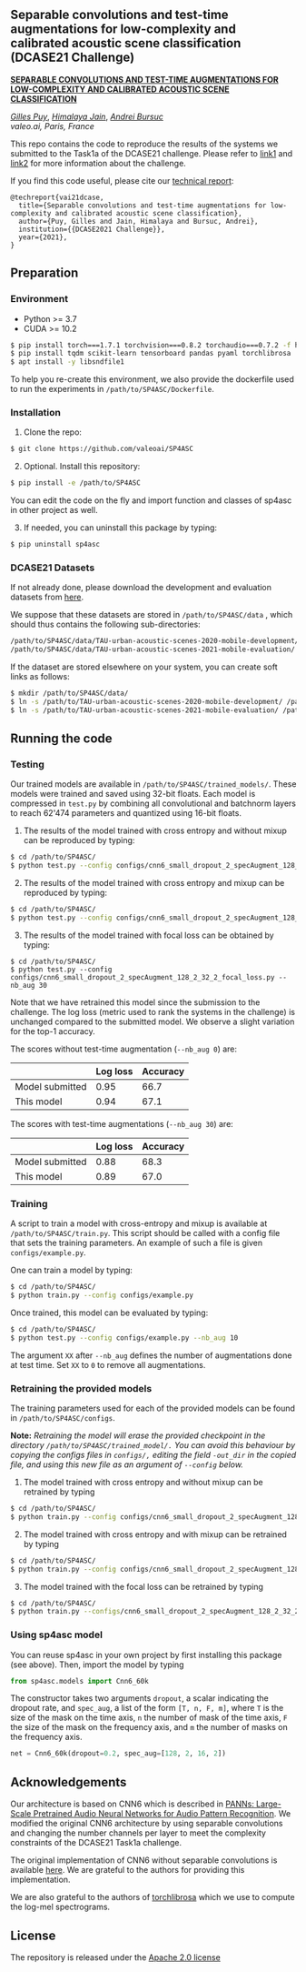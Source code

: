 ## Separable convolutions and test-time augmentations for low-complexity and calibrated acoustic scene classification (DCASE21 Challenge)

[**SEPARABLE CONVOLUTIONS AND TEST-TIME AUGMENTATIONS FOR LOW-COMPLEXITY AND CALIBRATED ACOUSTIC SCENE CLASSIFICATION**]() 

[*Gilles Puy*](https://sites.google.com/site/puygilles/home),
[*Himalaya Jain*](https://himalayajain.github.io/),
[*Andrei Bursuc*](https://abursuc.github.io/)  
*valeo.ai, Paris, France*

This repo contains the code to reproduce the results of the systems we submitted to the Task1a of the DCASE21 challenge. 
Please refer to [link1](http://dcase.community/challenge2021/task-acoustic-scene-classification#subtask-a) and 
[link2](https://arxiv.org/abs/2105.13734) for more information about the challenge.


If you find this code useful, please cite our [technical report]():
```
@techreport{vai21dcase,
  title={Separable convolutions and test-time augmentations for low-complexity and calibrated acoustic scene classification},
  author={Puy, Gilles and Jain, Himalaya and Bursuc, Andrei},
  institution={{DCASE2021 Challenge}},
  year={2021},
}
```


## Preparation

### Environment
* Python >= 3.7
* CUDA >= 10.2
```bash
$ pip install torch===1.7.1 torchvision===0.8.2 torchaudio===0.7.2 -f https://download.pytorch.org/whl/torch_stable.html
$ pip install tqdm scikit-learn tensorboard pandas pyaml torchlibrosa
$ apt install -y libsndfile1
```

To help you re-create this environment, we also provide the dockerfile used to run the experiments in 
```/path/to/SP4ASC/Dockerfile```.
 
### Installation
1. Clone the repo:
```bash
$ git clone https://github.com/valeoai/SP4ASC
```

2. Optional. Install this repository:
```bash
$ pip install -e /path/to/SP4ASC
```
You can edit the code on the fly and import function and classes of sp4asc in other project as well.

3. If needed, you can uninstall this package by typing:
```bash
$ pip uninstall sp4asc
```

### DCASE21 Datasets
If not already done, please download the development and evaluation datasets from
[here](http://dcase.community/challenge2021/task-acoustic-scene-classification#download). 

We suppose that these datasets are stored in ```/path/to/SP4ASC/data``` , which should thus 
contains the following sub-directories:
```bash
/path/to/SP4ASC/data/TAU-urban-acoustic-scenes-2020-mobile-development/ 
/path/to/SP4ASC/data/TAU-urban-acoustic-scenes-2021-mobile-evaluation/
```

If the dataset are stored elsewhere on your system, you can create soft links as follows:
```bash
$ mkdir /path/to/SP4ASC/data/
$ ln -s /path/to/TAU-urban-acoustic-scenes-2020-mobile-development/ /path/to/SP4ASC/data/
$ ln -s /path/to/TAU-urban-acoustic-scenes-2021-mobile-evaluation/ /path/to/SP4ASC/data/
```


## Running the code

### Testing

Our trained models are available in ```/path/to/SP4ASC/trained_models/```. These models were trained and saved using 32-bit floats. Each model is compressed in `test.py` by combining all convolutional and batchnorm layers to reach 62'474 parameters
and quantized using 16-bit floats. 

1. The results of the model trained with cross entropy and without mixup can be reproduced by typing:
```bash
$ cd /path/to/SP4ASC/
$ python test.py --config configs/cnn6_small_dropout_2_specAugment_128_2_32_2.py --nb_aug 30
```

2. The results of the model trained with cross entropy and mixup can be reproduced by typing:
```bash
$ cd /path/to/SP4ASC/
$ python test.py --config configs/cnn6_small_dropout_2_specAugment_128_2_16_2_mixup_2.py --nb_aug 30
```

3. The results of the model trained with focal loss can be obtained by typing:
```
$ cd /path/to/SP4ASC/
$ python test.py --config configs/cnn6_small_dropout_2_specAugment_128_2_32_2_focal_loss.py --nb_aug 30
```
Note that we have retrained this model since the submission to the challenge. The log loss (metric used to 
rank the systems in the challenge) is unchanged compared to the submitted model. We observe a slight variation 
for the top-1 accuracy.

The scores without test-time augmentation (`--nb_aug 0`) are:

|                  |  Log loss  |  Accuracy   |
|---               |---         |---          |
|Model submitted   |    0.95    |  66.7       |               
|This model        |    0.94    |  67.1       |

The scores with test-time augmentations (`--nb_aug 30`) are:

|                  |  Log loss  |  Accuracy   |
|---               |---         |---          |
|Model submitted   |    0.88    |  68.3       |               
|This model        |    0.89    |  67.0       |



### Training

A script to train a model with cross-entropy and mixup is available at ```/path/to/SP4ASC/train.py```.
This script should be called with a config file that sets the training parameters. An example of such a file is given ```configs/example.py```.

One can train a model by typing:
```bash
$ cd /path/to/SP4ASC/
$ python train.py --config configs/example.py
```

Once trained, this model can be evaluated by typing:
```bash
$ cd /path/to/SP4ASC/
$ python test.py --config configs/example.py --nb_aug 10
```

The argument `XX` after ```--nb_aug``` defines the number of augmentations done at test time. Set `XX` to `0` to remove all augmentations.


### Retraining the provided models

The training parameters used for each of the provided models can be found in ```/path/to/SP4ASC/configs```.

**Note:** *Retraining the model will erase the provided checkpoint in the directory 
```/path/to/SP4ASC/trained_model/.``` You can avoid this behaviour by copying the configs files in 
`configs/,` editing the field `-out_dir` in the copied file, and using this new file as an argument of 
`--config` below.*

1. The model trained with cross entropy and without mixup can be retrained by typing
```bash
$ cd /path/to/SP4ASC/
$ python train.py --config configs/cnn6_small_dropout_2_specAugment_128_2_32_2.py
```

2. The model trained with cross entropy and with mixup can be retrained by typing
```bash
$ cd /path/to/SP4ASC/
$ python train.py --config configs/cnn6_small_dropout_2_specAugment_128_2_16_2_mixup_2.py
```

3. The model trained with the focal loss can be retrained by typing
```bash
$ cd /path/to/SP4ASC/
$ python train.py --configs/cnn6_small_dropout_2_specAugment_128_2_32_2_focal_loss.py
```


### Using sp4asc model

You can reuse sp4asc in your own project by first installing this package (see above).
Then, import the model by typing
```python
from sp4asc.models import Cnn6_60k
```

The constructor takes two arguments `dropout`, a scalar indicating the dropout rate, and 
`spec_aug`, a list of the form `[T, n, F, m]`, where `T` is the size of the mask on the time axis,
`n` the number of mask of the time axis, `F` the size of the mask on the frequency axis, and `m` 
the number of masks on the frequency axis. 
```python
net = Cnn6_60k(dropout=0.2, spec_aug=[128, 2, 16, 2])
```


## Acknowledgements
Our architecture is based on CNN6 which is described in [PANNs: Large-Scale Pretrained Audio Neural Networks for Audio Pattern Recognition](https://arxiv.org/abs/1912.10211).
We modified the original CNN6 architecture by using separable convolutions and changing the number channels per layer to meet the complexity constraints of the DCASE21 Task1a challenge.

The original implementation of CNN6 without separable convolutions is available [here](https://github.com/qiuqiangkong/audioset_tagging_cnn). 
We are grateful to the authors for providing this implementation.

We are also grateful to the authors of [torchlibrosa](https://github.com/qiuqiangkong/torchlibrosa) which we use to compute the log-mel spectrograms.

## License
The repository is released under the [Apache 2.0 license](./LICENSE)
